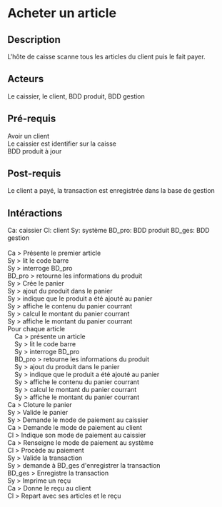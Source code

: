 # Acheter un article

## Description
L'hôte de caisse scanne tous les articles du client puis le fait payer.

## Acteurs
Le caissier, le client, BDD produit, BDD gestion

## Pré-requis
Avoir un client<br/>
Le caissier est identifier sur la caisse<br/>
BDD produit à jour

## Post-requis
Le client a payé, la transaction est enregistrée dans la base de gestion





## Intéractions
Ca: caissier   Cl: client   Sy: système    BD_pro: BDD produit   BD_ges: BDD gestion<br/>
<br/>
Ca > Présente le premier article<br/>
Sy > lit le code barre<br/>
Sy > interroge BD_pro<br/>
BD_pro > retourne les informations du produit<br/>
Sy > Crée le panier<br/>
Sy > ajout du produit dans le panier<br/>
Sy > indique que le produit a été ajouté au panier<br/>
Sy > affiche le contenu du panier courrant<br/>
Sy > calcul le montant du panier courrant<br/>
Sy > affiche le montant du panier courrant<br/>
Pour chaque article<br/>
&nbsp;&nbsp;&nbsp;&nbsp;Ca > présente un article<br/>
&nbsp;&nbsp;&nbsp;&nbsp;Sy > lit le code barre<br/>
&nbsp;&nbsp;&nbsp;&nbsp;Sy > interroge BD_pro<br/>
&nbsp;&nbsp;&nbsp;&nbsp;BD_pro > retourne les informations du produit<br/>
&nbsp;&nbsp;&nbsp;&nbsp;Sy > ajout du produit dans le panier<br/>
&nbsp;&nbsp;&nbsp;&nbsp;Sy > indique que le produit a été ajouté au panier<br/>
&nbsp;&nbsp;&nbsp;&nbsp;Sy > affiche le contenu du panier courrant<br/>
&nbsp;&nbsp;&nbsp;&nbsp;Sy > calcul le montant du panier courrant<br/>
&nbsp;&nbsp;&nbsp;&nbsp;Sy > affiche le montant du panier courrant<br/>
Ca > Cloture le panier <br/>
Sy > Valide le panier <br/>
Sy > Demande le mode de paiement au caissier <br/>
Ca > Demande le mode de paiement au client <br/>
Cl > Indique son mode de paiement au caissier <br/>
Ca > Renseigne le mode de paiement au système <br/>
Cl > Procède au paiement <br/>
Sy > Valide la transaction <br/>
Sy > demande à BD_ges d'enregistrer la transaction<br/>
BD_ges > Enregistre la transaction<br/>
Sy > Imprime un reçu<br/>
Ca > Donne le reçu au client <br/>
Cl > Repart avec ses articles et le reçu
